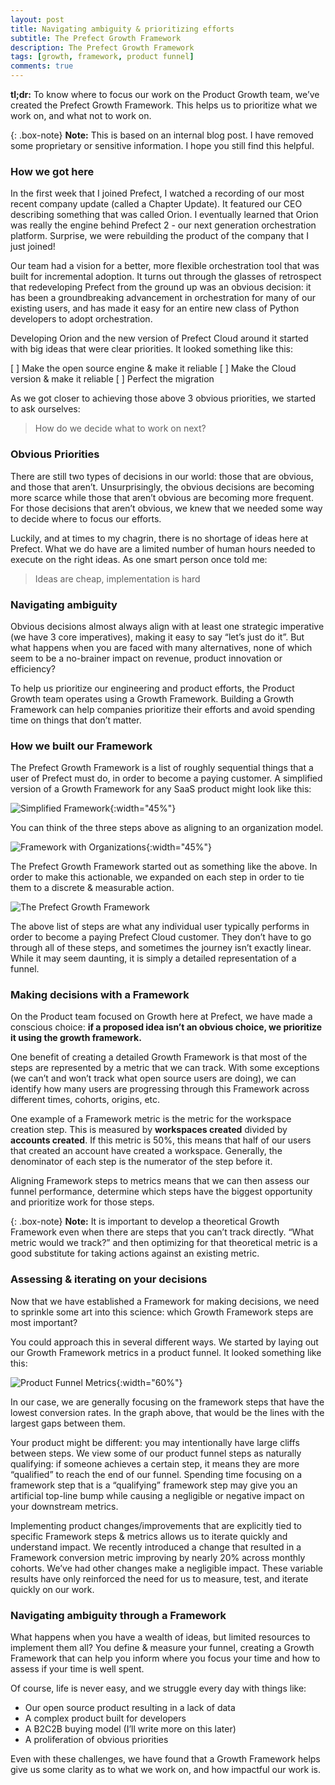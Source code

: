 ```yaml
---
layout: post
title: Navigating ambiguity & prioritizing efforts
subtitle: The Prefect Growth Framework
description: The Prefect Growth Framework
tags: [growth, framework, product funnel]
comments: true
---
```


**tl;dr:** To know where to focus our work on the Product Growth team, we’ve created the Prefect Growth Framework. This helps us to prioritize what we work on, and what not to work on.

{: .box-note}
**Note:** This is based on an internal blog post. I have removed some proprietary or sensitive information. I hope you still find this helpful.

### How we got here

In the first week that I joined Prefect, I watched a recording of our most recent company update (called a Chapter Update). It featured our CEO describing something that was called Orion. I eventually learned that Orion was really the engine behind Prefect 2 - our next generation orchestration platform. Surprise, we were rebuilding the product of the company that I just joined!

Our team had a vision for a better, more flexible orchestration tool that was built for incremental adoption. It turns out through the glasses of retrospect that redeveloping Prefect from the ground up was an obvious decision: it has been a groundbreaking advancement in orchestration for many of our existing users, and has made it easy for an entire new class of Python developers to adopt orchestration.

Developing Orion and the new version of Prefect Cloud around it started with big ideas that were clear priorities. It looked something like this:

[ ]  Make the open source engine & make it reliable
[ ]  Make the Cloud version & make it reliable
[ ]  Perfect the migration

As we got closer to achieving those above 3 obvious priorities, we started to ask ourselves: 

> How do we decide what to work on next?

### Obvious Priorities

There are still two types of decisions in our world: those that are obvious, and those that aren’t. Unsurprisingly, the obvious decisions are becoming more scarce while those that aren’t obvious are becoming more frequent. For those decisions that aren’t obvious, we knew that we needed some way to decide where to focus our efforts.

Luckily, and at times to my chagrin, there is no shortage of ideas here at Prefect. What we do have are a limited number of human hours needed to execute on the right ideas. As one smart person once told me:

> Ideas are cheap, implementation is hard

### Navigating ambiguity

Obvious decisions almost always align with at least one strategic imperative (we have 3 core imperatives), making it easy to say “let’s just do it”. But what happens when you are faced with many alternatives, none of which seem to be a no-brainer impact on revenue, product innovation or efficiency?

To help us prioritize our engineering and product efforts, the Product Growth team operates using a Growth Framework. Building a Growth Framework can help companies prioritize their efforts and avoid spending time on things that don’t matter.

### How we built our Framework

The Prefect Growth Framework is a list of roughly sequential things that a user of Prefect must do, in order to become a paying customer. A simplified version of a Growth Framework for any SaaS product might look like this:

![Simplified Framework](https://i.imgur.com/OLkIUYS.png){:width="45%"}

You can think of the three steps above as aligning to an organization model.

![Framework with Organizations](https://i.imgur.com/ETYFm79.png){:width="45%"}

The Prefect Growth Framework started out as something like the above. In order to make this actionable, we expanded on each step in order to tie them to a discrete & measurable action.

![The Prefect Growth Framework](https://i.imgur.com/YIJpFON.png)

The above list of steps are what any individual user typically performs in order to become a paying Prefect Cloud customer. They don’t have to go through all of these steps, and sometimes the journey isn’t exactly linear. While it may seem daunting, it is simply a detailed representation of a funnel.

### Making decisions with a Framework

On the Product team focused on Growth here at Prefect, we have made a conscious choice: **if a proposed idea isn’t an obvious choice, we prioritize it using the growth framework.**

One benefit of creating a detailed Growth Framework is that most of the steps are represented by a metric that we can track. With some exceptions (we can’t and won’t track what open source users are doing), we can identify how many users are progressing through this Framework across different times, cohorts, origins, etc.

One example of a Framework metric is the metric for the workspace creation step. This is measured by **workspaces created** divided by **accounts created**. If this metric is 50%, this means that half of our users that created an account have created a workspace. Generally, the denominator of each step is the numerator of the step before it.

Aligning Framework steps to metrics means that we can then assess our funnel performance, determine which steps have the biggest opportunity and prioritize work for those steps.

{: .box-note}
**Note:** It is important to develop a theoretical Growth Framework even when there are steps that you can’t track directly. “What metric would we track?” and then optimizing for that theoretical metric is a good substitute for taking actions against an existing metric.

### Assessing & iterating on your decisions

Now that we have established a Framework for making decisions, we need to sprinkle some art into this science: which Growth Framework steps are most important?

You could approach this in several different ways. We started by laying out our Growth Framework metrics in a product funnel. It looked something like this:

![Product Funnel Metrics](https://i.imgur.com/OgAkzmx.png){:width="60%"}

In our case, we are generally focusing on the framework steps that have the lowest conversion rates. In the graph above, that would be the lines with the largest gaps between them.

Your product might be different: you may intentionally have large cliffs between steps. We view some of our product funnel steps as naturally qualifying: if someone achieves a certain step, it means they are more “qualified” to reach the end of our funnel. Spending time focusing on a framework step that is a “qualifying” framework step may give you an artificial top-line bump while causing a negligible or negative impact on your downstream metrics.

Implementing product changes/improvements that are explicitly tied to specific Framework steps & metrics allows us to iterate quickly and understand impact. We recently introduced a change that resulted in a Framework conversion metric improving by nearly 20% across monthly cohorts. We’ve had other changes make a negligible impact. These variable results have only reinforced the need for us to measure, test, and iterate quickly on our work.

### Navigating ambiguity through a Framework

What happens when you have a wealth of ideas, but limited resources to implement them all? You define & measure your funnel, creating a Growth Framework that can help you inform where you focus your time and how to assess if your time is well spent.

Of course, life is never easy, and we struggle every day with things like:

- Our open source product resulting in a lack of data
- A complex product built for developers
- A B2C2B buying model (I’ll write more on this later)
- A proliferation of obvious priorities

Even with these challenges, we have found that a Growth Framework helps give us some clarity as to what we work on, and how impactful our work is.
